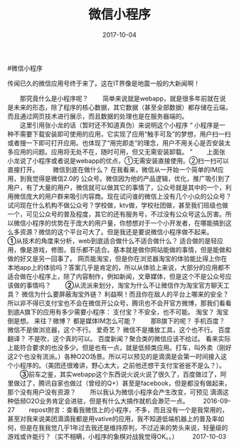 ﻿---
title: 微信小程序
date: 2017-10-04
categories: 随笔
tags:
- 小程序
---


#微信小程序


传闻已久的微信应用号终于来了。这在IT界像是地震一般的大新闻啊！
    
<!--more-->
&emsp;&emsp;那究竟什么是小程序呢？
&emsp;&emsp;简单来说就是webapp，就是很多年前就在说是未来的形态，除了程序的核心数据，其它数据（甚至全部数据）都存储在云端，而且通过网页技术进行展示，而且数据的处理也是在服务器端的。  
&emsp;&emsp;这里引用张小龙的话（暂时还不知道真伪）来说明这个小程序 “ 小程序是一种不需要下载安装即可使用的应用，它实现了应用“触手可及”的梦想，用户扫一扫或者搜一下即可打开应用。也体现了“用完即走”的理念，用户不用关心是否安装太多应用的问题。应用将无处不在，随时可用，但又无需安装卸载。 ”
&emsp;&emsp;上面张小龙说了小程序或者说是webapp的优点，①无需安装直接使用。②扫一扫可以直接打开。
&emsp;&emsp;微信到底在做什么？ 在我看来，微信从一开始一个简单的IM应用，到我觉得是微信2.0的 公众号。微信因为他的产品逻辑，优化，推广吸引到了用户，有了大量的用户，微信就可以做其它的事情了，公众号就是其中的一个，利用微信庞大的用户群来吸引内容商。现在试问谁的微信上没有几个小众的公众号？试问现在什么机构不做公众号？学校做，ktv做，学校社团做，甚至我们班级也做一个，可见公众号的普及程度，其它的还有服务号，不过没有公众号这么厉害。所以微信小程序的优势在于庞大的用户量，你想想对于一个小开发者，在哪能搞到这么多资源？微信的这个平台可大了。但是我还是要说微信小程序做不起来。
&emsp;&emsp;**①**从技术的角度来分析，web到底适合做什么不适合做什么？ 适合做的是轻应用，像是游戏，修图，音乐都不适合。基本就是做你网站能做的事情，但是能做和做的好又是另一回事了。 网页能淘宝，但是你在浏览器淘宝的体验能比得上你在 本地app上的体验吗？答案几乎是肯定的，所以从体验上来说，大部分的应用都不适合做在小程序上，除了内容制作，例如新闻，文章媒体，但是这个不是公众号应该做的事情吗？
&emsp;&emsp;**②**从流派来划分，淘宝为什么不让微信作为淘宝官方聊天工具？ 微信为什么要屏蔽淘宝外链？ 利益啊！而且你在敌人的平台上哪来的安全？ 所以非不得已支付宝也不会在微信开公众号，腾讯也不会开官方微博，那我们看看到底A旗下的应用有多少需要小程序： 支付宝？不安全，也不可能。     淘宝？ 淘宝倒是想。     来往？微博？ 都是媒体IM怎么可能？ &emsp;&emsp;那B旗下的呢？     手机百度？ 微信不是做浏览器，这个不行。     爱奇艺？ 微信不是播放工具，这个也不行。     百度翻译？  不是吹，这个真的可以。     百度新闻？聚合类的微信应该不给过。    看来实际上能符合要求的也没多少。但是也有一点，就是低频类应用。打车，叫外卖（刚好这2个也没有流派。）各种O2O场景。所以可以预见的是滴滴是会第一时间接入这个小程序的。（美团还很难讲，野心太大，之前他还想干支付宝爸爸不是么？）。
&emsp;&emsp;**③**前车之鉴，其实webapp这个东西说火说火说了很久了，百度做过了，阿里做过了，腾讯自家也做过（曾经的Q+）甚至是facebook，但是都没有做起来，那个没有用户没有资源？
&emsp;&emsp;所以我认为微信小程序会产生改变，可预见 滴滴这种低频O2O业务肯定会进驻，但是有什么大搞作就机会渺茫一点。
&emsp;&emsp;2016-09-27
&emsp;&emsp;repost附言：查看我微信上的小程序，不多，而且没有一个是我常用的，甚至对我来说美团滴滴我都是用vative的应用，我不知道低端机器上的普及率如何，但是在我我觉几乎1年过去我还是维持原判，不过近来的势头来说，轻量级的游戏或许能行？（实不相瞒，小程序的象棋对战我觉得OK。。）
&emsp;&emsp;2017-10-03
   
   
   
   